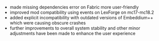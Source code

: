 - made missing dependencies error on Fabric more user-friendly
- improved mod compatibility using events on LexForge on mc17-mc18.2
- added explicit incompatibility with outdated versions of Embeddium++ which were causing obscure crashes
- further improvements to overall system stability and other minor adjustments have been made to enhance the user experience